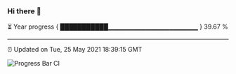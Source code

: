 ### Hi there 👋

⏳ Year progress { ███████████▁▁▁▁▁▁▁▁▁▁▁▁▁▁▁▁▁▁▁ } 39.67 %

---

⏰ Updated on Tue, 25 May 2021 18:39:15 GMT

![Progress Bar CI](https://github.com/liununu/liununu/workflows/Progress%20Bar%20CI/badge.svg)

